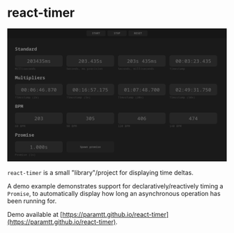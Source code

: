 # react-timer

![Screenshot of demo](/assets/demo.png)

`react-timer` is a small "library"/project for displaying time deltas.  

A demo example demonstrates support for declaratively/reactively timing a `Promise`, to automatically display how long an asynchronous operation has been running for.  

Demo available at [https://paramtt.github.io/react-timer](https://paramtt.github.io/react-timer).

